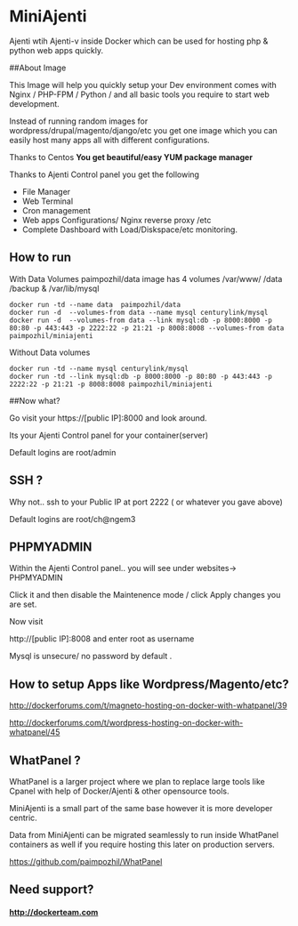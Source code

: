 MiniAjenti
==========

Ajenti wtih Ajenti-v inside Docker which can be used for hosting php & python web apps quickly.


##About Image

This Image will help you quickly setup your Dev environment comes with Nginx / PHP-FPM / Python / and all basic tools you require to start web development.

Instead of running random images for wordpress/drupal/magento/django/etc you get one image which you can easily host many apps all with different configurations.


Thanks to Centos **You get beautiful/easy YUM package manager**

Thanks to Ajenti Control panel you get the following
  * File Manager
  * Web Terminal
  * Cron management
  * Web apps Configurations/ Nginx reverse proxy /etc
  * Complete Dashboard with Load/Diskspace/etc monitoring.

## How to run

With Data Volumes 
paimpozhil/data image has 4 volumes /var/www/ /data /backup & /var/lib/mysql

```
docker run -td --name data  paimpozhil/data
docker run -d  --volumes-from data --name mysql centurylink/mysql
docker run -d  --volumes-from data --link mysql:db -p 8000:8000 -p 80:80 -p 443:443 -p 2222:22 -p 21:21 -p 8008:8008 --volumes-from data paimpozhil/miniajenti
```

Without Data volumes

```
docker run -td --name mysql centurylink/mysql
docker run -td --link mysql:db -p 8000:8000 -p 80:80 -p 443:443 -p 2222:22 -p 21:21 -p 8008:8008 paimpozhil/miniajenti
```


##Now what?

Go visit your https://[public IP]:8000 and look around.

Its your Ajenti Control panel for your container(server)

Default logins are root/admin

## SSH ?

Why not.. ssh to your Public IP at port 2222 ( or whatever you gave above) 

Default logins are root/ch@ngem3

## PHPMYADMIN

Within the Ajenti Control panel.. you will see under websites-> PHPMYADMIN 

Click it and then disable the Maintenence mode / click Apply changes you are set.

Now visit 

http://[public IP]:8008 and enter root as username

Mysql is unsecure/ no password by default .


## How to setup Apps like Wordpress/Magento/etc?

http://dockerforums.com/t/magneto-hosting-on-docker-with-whatpanel/39

http://dockerforums.com/t/wordpress-hosting-on-docker-with-whatpanel/45

## WhatPanel ? 

WhatPanel is a larger project where we plan to replace large tools like Cpanel with help of Docker/Ajenti & other opensource tools.

MiniAjenti is a small part of the same base however it is more developer centric.

Data from MiniAjenti can be migrated seamlessly to run inside WhatPanel containers as well if you require hosting this later on production servers.

https://github.com/paimpozhil/WhatPanel

## Need support?

#### http://dockerteam.com



